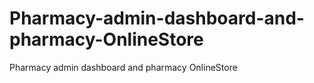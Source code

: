 # Pharmacy-admin-dashboard-and-pharmacy-OnlineStore
Pharmacy admin dashboard and pharmacy OnlineStore
